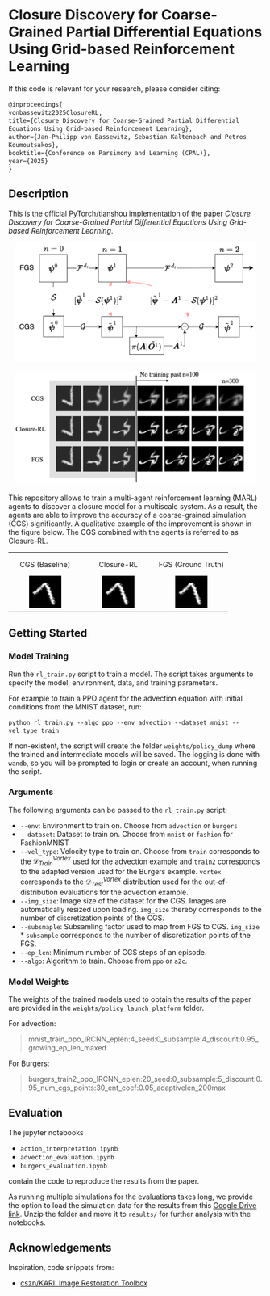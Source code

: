 # Closure Discovery for Coarse-Grained Partial Differential Equations Using Grid-based Reinforcement Learning

If this code is relevant for your research, please consider citing:
```
@inproceedings{
vonbassewitz2025ClosureRL,
title={Closure Discovery for Coarse-Grained Partial Differential Equations Using Grid-based Reinforcement Learning},
author={Jan-Philipp von Bassewitz, Sebastian Kaltenbach and Petros Koumoutsakos},
booktitle={Conference on Parsimony and Learning (CPAL)},
year={2025}
}
```

## Description
This is the official PyTorch/tianshou implementation of the paper *Closure Discovery for Coarse-Grained Partial Differential Equations Using Grid-based Reinforcement Learning*.

<p align="center">
    <img src="./results/figures/SMARL_final.drawio.png" alt="Visualization of the algorithm." width="480">
</p>
<p align="center">
    <img src="./results/figures/advection/mnist_train_illustration.png" alt="Example graphic of a simulation" width="480">
</p>

This repository allows to train a multi-agent reinforcement learning (MARL) agents to discover a closure model for a multiscale system. 
As a result, the agents are able to improve the accuracy of a coarse-grained simulation (CGS) significantly. 
A qualitative example of the improvement is shown in the figure below. The CGS combined with the agents is referred to as Closure-RL.

<div align="center">
    <table style="width: 100%;">
      <tr>
        <td style="width: 33%; text-align: center;">
          <p>CGS (Baseline)</p>
          <img src="./results/gifs/1_cgs.gif" width="64">
        </td>
        <td style="width: 33%; text-align: center;">
          <p>Closure-RL</p>
          <img src="./results/gifs/1_cnn_marl.gif" width="64">
        </td>
        <td style="width: 33%; text-align: center;">
          <p>FGS (Ground Truth)</p>
          <img src="./results/gifs/1_fgs.gif" width="64">
        </td>
      </tr>
    </table>
</div>


## Getting Started
### Model Training
Run the `rl_train.py` script to train a model. The script takes arguments to specify the model, environment, data, and training parameters. 

For example to train a PPO agent for the advection equation with initial conditions from the MNIST dataset, run:
```
python rl_train.py --algo ppo --env advection --dataset mnist --vel_type train
```

If non-existent, the script will create the folder `weights/policy_dump` where the trained and intermediate models will be saved. 
The logging is done with `wandb`, so you will be prompted to login or create an account, when running the script.

### Arguments
The following arguments can be passed to the `rl_train.py` script:
- `--env`: Environment to train on. Choose from `advection` or `burgers`
- `--dataset`: Dataset to train on. Choose from `mnist` or `fashion` for FashionMNIST
- `--vel_type`: Velocity type to train on. Choose from `train` corresponds to the $\mathcal D_{Train}^{Vortex}$ used for the advection example and `train2` corresponds to the adapted version used for the Burgers example. `vortex` corresponds to the $\mathcal D_{Test}^{Vortex}$ distribution used for the out-of-distribution evaluations for the advection example. 
- `--img_size`: Image size of the dataset for the CGS. Images are automatically resized upon loading. `img_size` thereby corresponds to the number of discretization points of the CGS.
- `--subsmaple`: Subsamling factor used to map from FGS to CGS. `img_size` * `subsample` corresponds to the number of discretization points of the FGS.
- `--ep_len`: Minimum number of CGS steps of an episode.
- `--algo`: Algorithm to train. Choose from `ppo` or `a2c`.

### Model Weights
The weights of the trained models used to obtain the results of the paper are provided in the `weights/policy_launch_platform` folder.

For advection:
> mnist_train_ppo_IRCNN_eplen:4_seed:0_subsample:4_discount:0.95_growing_ep_len_maxed

For Burgers:
> burgers_train2_ppo_IRCNN_eplen:20_seed:0_subsample:5_discount:0.95_num_cgs_points:30_ent_coef:0.05_adaptivelen_200max

## Evaluation
The jupyter notebooks 
- `action_interpretation.ipynb`
- `advection_evaluation.ipynb`
- `burgers_evaluation.ipynb` 

contain the code to reproduce the results from the paper.

As running multiple simulations for the evaluations takes long, we provide the option to load the simulation data for the results from this [Google Drive link](https://drive.google.com/file/d/1Kz0AIpIizymvtfP5xXUMtzvg-S2Cl-Wl/view?usp=sharing). Unzip the folder and move it to `results/` for further analysis with the notebooks.

## Acknowledgements
Inspiration, code snippets from:
- [cszn/KARI: Image Restoration Toolbox](https://github.com/cszn/KAIR)
